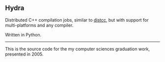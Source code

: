 Hydra
-----

Distributed C++ compilation jobs, similar to [distcc](https://distcc.googlecode.com), but with support for multi-platforms and any compiler.

Written in Python.

---
This is the source code for the my computer sciences graduation work, presented in 2005.

